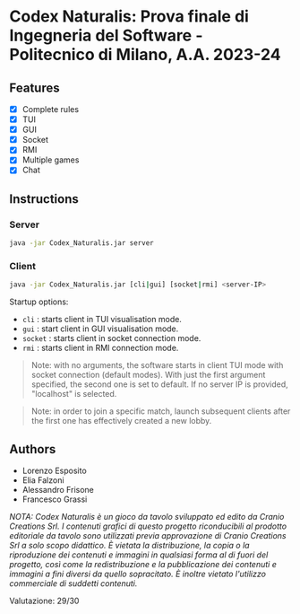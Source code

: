 # Codex Naturalis: Prova finale di Ingegneria del Software - Politecnico di Milano, A.A. 2023-24

## Features

- [x] Complete rules
- [x] TUI
- [x] GUI
- [x] Socket
- [x] RMI
- [x] Multiple games
- [x] Chat

## Instructions

### Server

```bash
java -jar Codex_Naturalis.jar server
```

### Client

```bash
java -jar Codex_Naturalis.jar [cli|gui] [socket|rmi] <server-IP>
``` 
Startup options:

- `cli` : starts client in TUI visualisation mode.
- `gui` : start client in GUI visualisation mode.
- `socket` : starts client in socket connection mode.
- `rmi` : starts client in RMI connection mode.

>Note: with no arguments, the software starts in client TUI mode with socket connection (default modes). With just the first argument specified, the second one is set to default. If no server IP is provided, "localhost" is selected.

>Note: in order to join a specific match, launch subsequent clients after the first one has effectively created a new lobby.

## Authors

- Lorenzo Esposito
- Elia Falzoni
- Alessandro Frisone
- Francesco Grassi

*NOTA: Codex Naturalis è un gioco da tavolo sviluppato ed edito da Cranio Creations Srl. I contenuti grafici di questo progetto riconducibili al prodotto editoriale da tavolo sono utilizzati previa approvazione di Cranio Creations Srl a solo scopo didattico. È vietata la distribuzione, la copia o la riproduzione dei contenuti e immagini in qualsiasi forma al di fuori del progetto, così come la redistribuzione e la pubblicazione dei contenuti e immagini a fini diversi da quello sopracitato. È inoltre vietato l'utilizzo commerciale di suddetti contenuti.*

Valutazione: 29/30
